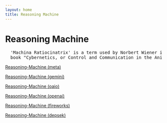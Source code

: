 ```yaml
---
layout: home
title: Reasoning Machine
---
```

# Reasoning Machine

<pre>
  'Machina Ratiocinatrix' is a term used by Norbert Wiener in the introduction to his 
  book "Cybernetics, or Control and Communication in the Animal and the Machine".
</pre>

[Reasoning-Machine (meta)](https://reasoning-machine.github.io/meta/)

[Reasoning-Machine (gemini)](https://reasoning-machine.github.io/gemini/)

[Reasoning-Machine (oaio)](https://reasoning-machine.github.io/oaio/)

[Reasoning-Machine (openai)](https://reasoning-machine.github.io/openai/)

[Reasoning-Machine (fireworks)](https://reasoning-machine.github.io/fireworks/)

[Reasoning-Machine (depsek)](https://reasoning-machine.github.io/depsek/)

